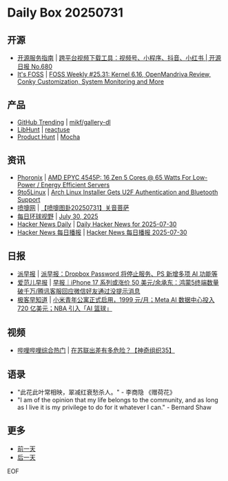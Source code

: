 # Daily Box 20250731

## 开源
- [开源服务指南](https://osguider.com/blog/) | [跨平台视频下载工具：视频号、小程序、抖音、小红书 | 开源日报 No.680](https://osguider.com/blog/post/daily/daily-680/)
- [It's FOSS](https://itsfoss.com/) | [FOSS Weekly #25.31: Kernel 6.16, OpenMandriva Review, Conky Customization, System Monitoring and More](https://itsfoss.com/newsletter/foss-weekly-25-31/)

## 产品
- [GitHub Trending](https://github.com/trending?since=daily) | [mikf/gallery-dl](https://github.com/mikf/gallery-dl)
- [LibHunt](https://www.libhunt.com/) | [reactuse](https://www.libhunt.com/r/reactuse)
- [Product Hunt](https://www.producthunt.com) | [Mocha](https://www.producthunt.com/products/mocha-3)

## 资讯
- [Phoronix](https://www.phoronix.com/) | [AMD EPYC 4545P: 16 Zen 5 Cores @ 65 Watts For Low-Power / Energy Efficient Servers](https://www.phoronix.com/review/amd-epyc-4545p)
- [9to5Linux](https://9to5linux.com/) | [Arch Linux Installer Gets U2F Authentication and Bluetooth Support](https://9to5linux.com/arch-linux-installer-gets-u2f-authentication-and-bluetooth-support)
- [喷嚏网](http://www.dapenti.com/blog/blog.asp?subjectid=70&name=xilei) | [【喷嚏图卦20250731】关音菩萨](http://www.dapenti.com/blog/more.asp?name=xilei&id=187419)
- [每日环球视野](https://idai.ly/) | [July 30, 2025](http://m.idai.ly/se/a193iG?1753833600)
- [Hacker News Daily](https://www.daemonology.net/hn-daily/) | [Daily Hacker News for 2025-07-30](https://www.daemonology.net/hn-daily/2025-07-30.html)
- [Hacker News 每日播报](https://hacker-news.agi.li/) | [Hacker News 每日播报 2025-07-30](https://hacker-news.agi.li/post/2025-07-30)

## 日报
- [派早报](https://sspai.com/tag/%E6%B4%BE%E6%97%A9%E6%8A%A5) | [派早报：Dropbox Password 将停止服务、PS 新增多项 AI 功能等](https://sspai.com/post/101480)
- [爱范儿早报](https://www.ifanr.com/category/ifanrnews) | [早报｜iPhone 17 系列或涨价 50 美元/余承东：鸿蒙5终端数量破千万/腾讯客服回应微信好友通过没提示消息](https://www.ifanr.com/1632571)
- [极客早知道](https://www.geekpark.net/column/74) | [小米青年公寓正式启用，1999 元/月；Meta AI 数据中心投入 720 亿美元；NBA 引入「AI 篮球」](https://www.geekpark.net/news/352162)

## 视频
- [哔哩哔哩综合热门](https://www.bilibili.com/v/popular/all/) | [在苏联出差有多危险？【神奇组织35】](https://b23.tv/BV1ng8yzJE43)

## 语录
- "此花此叶常相映，翠减红衰愁杀人。" - 李商隐 《赠荷花》
- "I am of the opinion that my life belongs to the community, and as long as I live it is my privilege to do for it whatever I can." - Bernard Shaw

## 更多
- [前一天](daily-box-20250730.md)
- [后一天](daily-box-20250801.md)

EOF